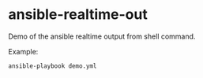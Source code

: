 # ansible-realtime-out

Demo of the ansible realtime output from shell command.

Example:

`ansible-playbook demo.yml`